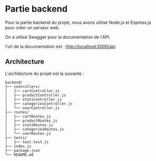 # Partie backend

Pour la partie backend du projet, nous avons utilisé Node.js et Express.js pour créer un serveur web.

On a utilisé Swagger pour la documentation de l'API.

l'url de la documentation est : [http://localhost:5000/api](http://localhost:5000/api)

## Architecture

L'architecture du projet est la suivante :

```
backend/
├── controllers/
│   ├── cartController.js
│   ├── productController.js
│   ├── statsController.js
│   ├── categoriesController.js
│   └── userController.js
├── routes/
│   ├── cartRoutes.js
│   ├── productRoutes.js
│   ├── statsRoutes.js
│   ├── categoriesRoutes.js
│   └── userRoutes.js
├── tests/
│   ├── test.test.js
├── index.js
├── package.json
└── README.md
```
